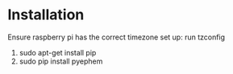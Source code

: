 Installation
============
Ensure raspberry pi has the correct timezone set up: run tzconfig

1. sudo apt-get install pip
2. sudo pip install pyephem
